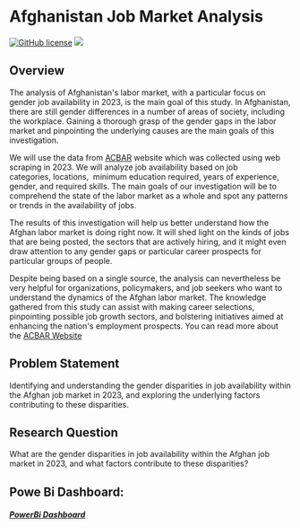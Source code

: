 <h1>Afghanistan Job Market Analysis </h1>

<a href="https://github.com/djeada/Data-Structures/blob/master/LICENSE"><img alt="GitHub license" src="https://img.shields.io/github/license/djeada/Data-Structures"></a>
<a href=""><img src="https://img.shields.io/badge/contributions-welcome-brightgreen.svg?style=flat"></a>

## Overview

The analysis of Afghanistan's labor market, with a particular focus on gender job availability in 2023, is the main goal of this study. In Afghanistan, there are still gender differences in a number of areas of society, including the workplace. Gaining a thorough grasp of the gender gaps in the labor market and pinpointing the underlying causes are the main goals of this investigation.


We will use the data from <a href="https://www.acbar.org/jobs?page=2" target="_blank">ACBAR</a> website which was collected using web scraping in 2023. We will analyze job availability based on job categories, locations,  minimum education required, years of experience, gender, and required skills. The main goals of our investigation will be to comprehend the state of the labor market as a whole and spot any patterns or trends in the availability of jobs.

The results of this investigation will help us better understand how the Afghan labor market is doing right now. It will shed light on the kinds of jobs that are being posted, the sectors that are actively hiring, and it might even draw attention to any gender gaps or particular career prospects for particular groups of people.

Despite being based on a single source, the analysis can nevertheless be very helpful for organizations, policymakers, and job seekers who want to understand the dynamics of the Afghan labor market. The knowledge gathered from this study can assist with making career selections, pinpointing possible job growth sectors, and bolstering initiatives aimed at enhancing the nation's employment prospects.
You can read more about the  <a href= "https://www.acbar.org/" target= '_blank'> ACBAR Website </a> 



## Problem Statement

Identifying and understanding the gender disparities in job availability within the Afghan job market in 2023, and exploring the underlying factors contributing to these disparities.


## Research Question

What are the gender disparities in job availability within the Afghan job market in 2023, and what factors contribute to these disparities?

## Powe Bi Dashboard:
<h5><a href="/data_visualization/">PowerBi Dashboard</a></h5>


